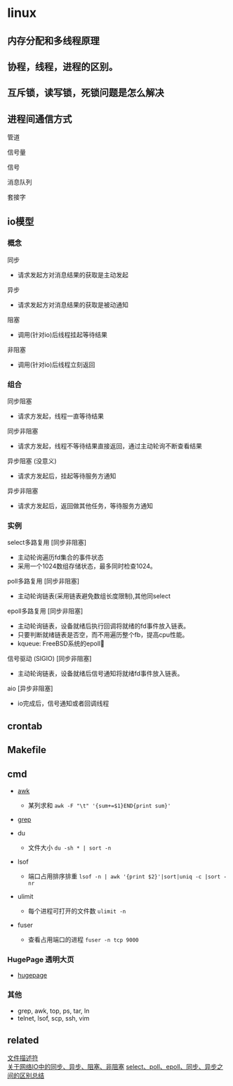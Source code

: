 # linux

## 内存分配和多线程原理

## 协程，线程，进程的区别。

## 互斥锁，读写锁，死锁问题是怎么解决

## 进程间通信方式
管道

信号量

信号

消息队列

套接字

## io模型
### 概念
同步
- 请求发起方对消息结果的获取是主动发起

异步
- 请求发起方对消息结果的获取是被动通知

阻塞
- 调用(针对io)后线程挂起等待结果

非阻塞
- 调用(针对io)后线程立刻返回

### 组合
同步阻塞
- 请求方发起，线程一直等待结果

同步非阻塞
- 请求方发起，线程不等待结果直接返回，通过主动轮询不断查看结果

异步阻塞 (没意义)
- 请求方发起后，挂起等待服务方通知

异步非阻塞
- 请求方发起后，返回做其他任务，等待服务方通知

### 实例
select多路复用 [同步非阻塞]
- 主动轮询遍历fd集合的事件状态
- 采用一个1024数组存储状态，最多同时检查1024。

poll多路复用 [同步非阻塞]
- 主动轮询链表(采用链表避免数组长度限制),其他同select

epoll多路复用 [同步非阻塞]  
- 主动轮询链表，设备就绪后执行回调将就绪的fd事件放入链表。
- 只要判断就绪链表是否空，而不用遍历整个fb，提高cpu性能。
- kqueue: FreeBSD系统的epoll

信号驱动 (SIGIO) [同步非阻塞]
- 主动轮询链表，设备就绪后信号通知将就绪fd事件放入链表。

aio [异步非阻塞]
- io完成后，信号通知或者回调线程


## crontab

## Makefile

## cmd
- [awk](related/awk.md)
    - 某列求和 `awk -F "\t" '{sum+=$1}END{print sum}'`

- [grep](related/grep.md)

- du
    - 文件大小 `du -sh * | sort -n`

- lsof
    - 端口占用排序排重 `lsof -n | awk '{print $2}'|sort|uniq -c |sort -nr`

- ulimit
    - 每个进程可打开的文件数 `ulimit -n`

- fuser
    - 查看占用端口的进程 `fuser -n tcp 9000`

### HugePage 透明大页
- [hugepage](related/hugepage.md)

### 其他
- grep, awk, top, ps, tar, ln
- telnet, lsof, scp, ssh, vim

## related
[文件描述符](related/文件描述符.md)  
[关于网络IO中的同步、异步、阻塞、非阻塞](related/关于网络IO中的同步、异步、阻塞、非阻塞.md)
[select、poll、epoll、同步、异步之间的区别总结](https://blog.csdn.net/lsgqjh/article/details/65629609)